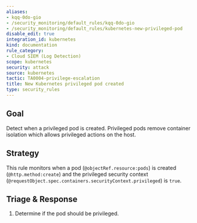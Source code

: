 ```yaml
---
aliases:
- kqq-0do-gio
- /security_monitoring/default_rules/kqq-0do-gio
- /security_monitoring/default_rules/kubernetes-new-privileged-pod
disable_edit: true
integration_id: kubernetes
kind: documentation
rule_category:
- Cloud SIEM (Log Detection)
scope: kubernetes
security: attack
source: kubernetes
tactic: TA0004-privilege-escalation
title: New Kubernetes privileged pod created
type: security_rules
---
```


## Goal
Detect when a privileged pod is created. Privileged pods remove container isolation which allows privileged actions on the host.

## Strategy
This rule monitors when a pod (`@objectRef.resource:pods`) is created (`@http.method:create`) and the privileged security context (`@requestObject.spec.containers.securityContext.privileged`) is `true`.

## Triage & Response
1. Determine if the pod should be privileged.

